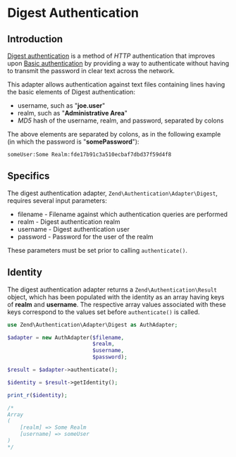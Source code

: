 # Digest Authentication

## Introduction

[Digest authentication](http://en.wikipedia.org/wiki/Digest_access_authentication) is a method of
*HTTP* authentication that improves upon [Basic
authentication](http://en.wikipedia.org/wiki/Basic_authentication_scheme) by providing a way to
authenticate without having to transmit the password in clear text across the network.

This adapter allows authentication against text files containing lines having the basic elements of
Digest authentication:

- username, such as "**joe.user**"
- realm, such as "**Administrative Area**"
- *MD5* hash of the username, realm, and password, separated by colons

The above elements are separated by colons, as in the following example (in which the password is
"**somePassword**"):

```text
someUser:Some Realm:fde17b91c3a510ecbaf7dbd37f59d4f8
```

## Specifics

The digest authentication adapter, `Zend\Authentication\Adapter\Digest`, requires several input
parameters:

- filename - Filename against which authentication queries are performed
- realm - Digest authentication realm
- username - Digest authentication user
- password - Password for the user of the realm

These parameters must be set prior to calling `authenticate()`.

## Identity

The digest authentication adapter returns a `Zend\Authentication\Result` object, which has been
populated with the identity as an array having keys of **realm** and **username**. The respective
array values associated with these keys correspond to the values set before `authenticate()` is
called.

```php
use Zend\Authentication\Adapter\Digest as AuthAdapter;

$adapter = new AuthAdapter($filename,
                           $realm,
                           $username,
                           $password);

$result = $adapter->authenticate();

$identity = $result->getIdentity();

print_r($identity);

/*
Array
(
    [realm] => Some Realm
    [username] => someUser
)
*/
```
